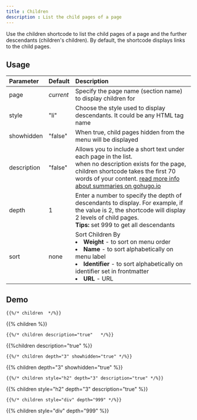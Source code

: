```yaml
---
title : Children
description : List the child pages of a page
---
```


Use the children shortcode to list the child pages of a page and the further descendants (children's children). By default, the shortcode displays links to the child pages.

## Usage

| Parameter | Default | Description |
|:--|:--|:--|
| page | _current_ | Specify the page name (section name) to display children for |
| style | "li" | Choose the style used to display descendants. It could be any HTML tag name |
| showhidden | "false" | When true, child pages hidden from the menu will be displayed |
| description  | "false" | Allows you to include a short text under each page in the list.<br/>when no description exists for the page, children shortcode takes the first 70 words of your content. [read more info about summaries on gohugo.io](https://gohugo.io/content/summaries/)  |
| depth | 1 | Enter a number to specify the depth of descendants to display. For example, if the value is 2, the shortcode will display 2 levels of child pages. <br/> **Tips:** set 999 to get all descendants|
| sort | none | Sort Children By<br><li><strong>Weight</strong> - to sort on menu order</li><li><strong>Name</strong> - to sort alphabetically on menu label</li><li><strong>Identifier</strong> - to sort alphabetically on identifier set in frontmatter</li><li><strong>URL</strong> - URL</li> |

## Demo

	{{%/* children  */%}}

{{% children %}}

	{{%/* children description="true"   */%}}

{{%children description="true"   %}}

	{{%/* children depth="3" showhidden="true" */%}}

{{% children depth="3" showhidden="true" %}}

	{{%/* children style="h2" depth="3" description="true" */%}}

{{% children style="h2" depth="3" description="true" %}}

	{{%/* children style="div" depth="999" */%}}

{{% children style="div" depth="999" %}}






